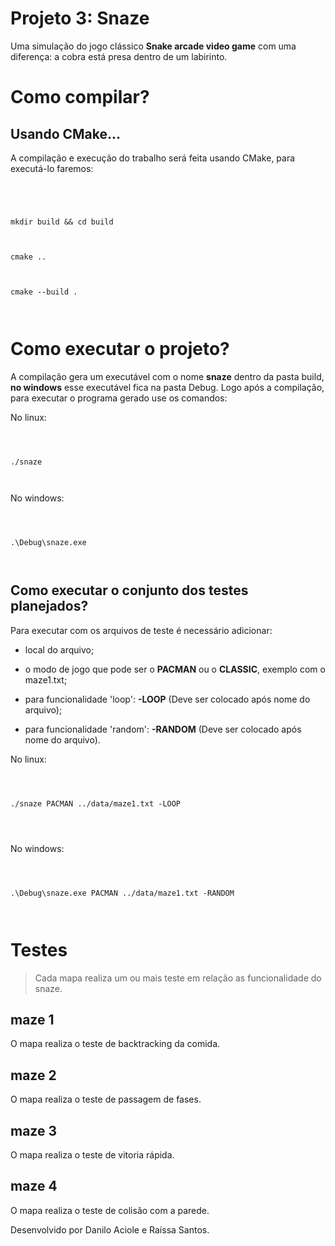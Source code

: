 # Projeto 3: Snaze

  

Uma simulação do jogo clássico __Snake arcade video game__ com uma diferença: a cobra está presa dentro de um labirinto.

  

# Como compilar?

  

## Usando CMake...

A compilação e execução do trabalho será feita usando CMake, para executá-lo faremos:

  

  

```

  
  

mkdir build && cd build

  

cmake ..

  

cmake --build .

  

```

  

  

# Como executar o projeto?

  

A compilação gera um executável com o nome __snaze__ dentro da pasta build, __no windows__ esse executável fica na pasta Debug. Logo após a compilação, para executar o programa gerado use os comandos:

  

No linux:

  

```

  

./snaze

  

```

  

No windows:

  

```

  

.\Debug\snaze.exe

  

```

  

  

## Como executar o conjunto dos testes planejados?

  

Para executar com os arquivos de teste é necessário adicionar:

- local do arquivo;

- o modo de jogo que pode ser o __PACMAN__ ou o __CLASSIC__, exemplo com o maze1.txt;

- para funcionalidade 'loop': __-LOOP__ (Deve ser colocado após nome do arquivo);

- para funcionalidade 'random': __-RANDOM__ (Deve ser colocado após nome do arquivo).

  

  

No linux:

  

```

  

./snaze PACMAN ../data/maze1.txt -LOOP

  
  

```

  

No windows:

  

```

  

.\Debug\snaze.exe PACMAN ../data/maze1.txt -RANDOM

  

```

  

# Testes

> Cada mapa realiza um ou mais teste em relação as funcionalidade do snaze.

## maze 1

O mapa realiza o teste de backtracking da comida.

## maze 2

O mapa realiza o teste de passagem de fases.

## maze 3

O mapa realiza o teste de vitoria rápida.

## maze 4
 O mapa realiza o teste de colisão com a parede.

  

Desenvolvido por Danilo Aciole e Raíssa Santos.
